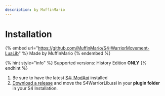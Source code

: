 ```yaml
---
description: by MuffinMario
---
```


# Installation

{% embed url="https://github.com/MuffinMario/S4-WarriorMovement-LuaLib" %}
Made by MuffinMario
{% endembed %}

{% hint style="info" %}
Supported versions: History Edition **ONLY**
{% endhint %}

1. Be sure to have the latest [S4: ModApi](https://app.gitbook.com/s/nkV7skpzyiblDL2teaSd/) installed
2. [Download a release](https://github.com/MuffinMario/S4-WarriorMovement-LuaLib/releases) and move the S4WarriorLib.asi in your **plugin folder** in your S4 Installation.&#x20;
